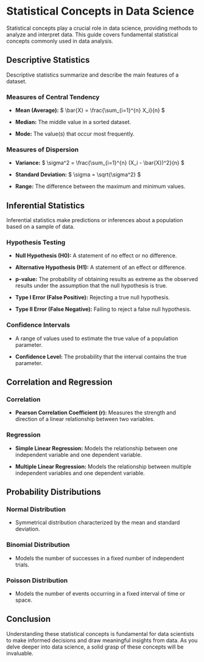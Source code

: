 # Statistical Concepts in Data Science

Statistical concepts play a crucial role in data science, providing methods to analyze and interpret data. This guide covers fundamental statistical concepts commonly used in data analysis.

## Descriptive Statistics

Descriptive statistics summarize and describe the main features of a dataset.

### Measures of Central Tendency

- **Mean (Average):**
  $ \bar{X} = \frac{\sum_{i=1}^{n} X_i}{n} $

- **Median:**
  The middle value in a sorted dataset.

- **Mode:**
  The value(s) that occur most frequently.

### Measures of Dispersion

- **Variance:**
  $ \sigma^2 = \frac{\sum_{i=1}^{n} (X_i - \bar{X})^2}{n} $

- **Standard Deviation:**
  $ \sigma = \sqrt{\sigma^2} $

- **Range:**
  The difference between the maximum and minimum values.

## Inferential Statistics

Inferential statistics make predictions or inferences about a population based on a sample of data.

### Hypothesis Testing

- **Null Hypothesis (H0):**
  A statement of no effect or no difference.

- **Alternative Hypothesis (H1):**
  A statement of an effect or difference.

- **p-value:**
  The probability of obtaining results as extreme as the observed results under the assumption that the null hypothesis is true.

- **Type I Error (False Positive):**
  Rejecting a true null hypothesis.

- **Type II Error (False Negative):**
  Failing to reject a false null hypothesis.

### Confidence Intervals

- A range of values used to estimate the true value of a population parameter.

- **Confidence Level:**
  The probability that the interval contains the true parameter.

## Correlation and Regression

### Correlation

- **Pearson Correlation Coefficient (r):**
  Measures the strength and direction of a linear relationship between two variables.

### Regression

- **Simple Linear Regression:**
  Models the relationship between one independent variable and one dependent variable.

- **Multiple Linear Regression:**
  Models the relationship between multiple independent variables and one dependent variable.

## Probability Distributions

### Normal Distribution

- Symmetrical distribution characterized by the mean and standard deviation.

### Binomial Distribution

- Models the number of successes in a fixed number of independent trials.

### Poisson Distribution

- Models the number of events occurring in a fixed interval of time or space.

## Conclusion

Understanding these statistical concepts is fundamental for data scientists to make informed decisions and draw meaningful insights from data. As you delve deeper into data science, a solid grasp of these concepts will be invaluable.